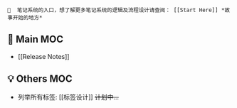  ```ad-blue
🎉  笔记系统的入口，想了解更多笔记系统的逻辑及流程设计请查阅： [[Start Here]] *故事开始的地方*
```
## 🌈  Main MOC
- [[Release Notes]]
## 💡  Others MOC
- 列举所有标签: [[标签设计]]  ~~计划中...~~